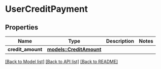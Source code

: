 # UserCreditPayment

## Properties

Name | Type | Description | Notes
------------ | ------------- | ------------- | -------------
**credit_amount** | [**models::CreditAmount**](creditAmount.md) |  | 

[[Back to Model list]](../README.md#documentation-for-models) [[Back to API list]](../README.md#documentation-for-api-endpoints) [[Back to README]](../README.md)


